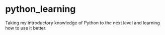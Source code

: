 # python_learning
Taking my introductory knowledge of Python to the next level and learning how to use it better.
